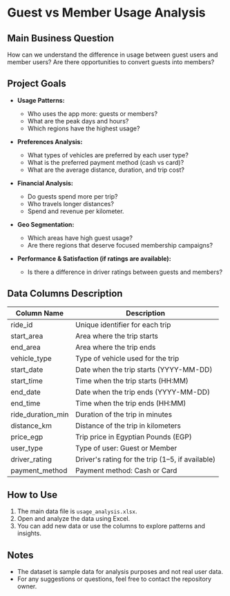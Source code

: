 # Guest vs Member Usage Analysis

## Main Business Question
How can we understand the difference in usage between guest users and member users? Are there opportunities to convert guests into members?

## Project Goals
- **Usage Patterns:**  
  - Who uses the app more: guests or members?
  - What are the peak days and hours?
  - Which regions have the highest usage?

- **Preferences Analysis:**  
  - What types of vehicles are preferred by each user type?
  - What is the preferred payment method (cash vs card)?
  - What are the average distance, duration, and trip cost?

- **Financial Analysis:**  
  - Do guests spend more per trip?
  - Who travels longer distances?
  - Spend and revenue per kilometer.

- **Geo Segmentation:**  
  - Which areas have high guest usage?
  - Are there regions that deserve focused membership campaigns?

- **Performance & Satisfaction (if ratings are available):**  
  - Is there a difference in driver ratings between guests and members?

## Data Columns Description

| Column Name         | Description                                                       |
|---------------------|-------------------------------------------------------------------|
| ride_id             | Unique identifier for each trip                                   |
| start_area          | Area where the trip starts                                        |
| end_area            | Area where the trip ends                                          |
| vehicle_type        | Type of vehicle used for the trip                                 |
| start_date          | Date when the trip starts (YYYY-MM-DD)                            |
| start_time          | Time when the trip starts (HH:MM)                                 |
| end_date            | Date when the trip ends (YYYY-MM-DD)                              |
| end_time            | Time when the trip ends (HH:MM)                                   |
| ride_duration_min   | Duration of the trip in minutes                                   |
| distance_km         | Distance of the trip in kilometers                                |
| price_egp           | Trip price in Egyptian Pounds (EGP)                               |
| user_type           | Type of user: Guest or Member                                     |
| driver_rating       | Driver's rating for the trip (1–5, if available)                  |
| payment_method      | Payment method: Cash or Card                                      |      

## How to Use
1. The main data file is `usage_analysis.xlsx`.
2. Open and analyze the data using Excel.
3. You can add new data or use the columns to explore patterns and insights.

## Notes
- The dataset is sample data for analysis purposes and not real user data.
- For any suggestions or questions, feel free to contact the repository owner.

